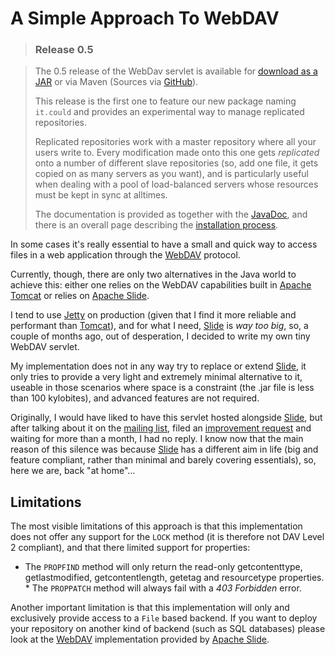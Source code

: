 # A Simple Approach To WebDAV #

> ### Release 0.5 ###

> The 0.5 release of the WebDav servlet is available for [download as a
> JAR](https://github.com/downloads/pfumagalli/webdav/webdav-0.5.jar) or via
> Maven (Sources via [GitHub](https://github.com/pfumagalli/webdav/tags)).
> 
> This release is the first one to feature our new package naming `it.could`
> and provides an experimental way to manage replicated repositories.
> 
> Replicated repositories work with a master repository where all your users
> write to. Every modification made onto this one gets _replicated_ onto a
> number of different slave repositories (so, add one file, it gets copied
> on as many servers as you want), and is particularly useful when dealing
> with a pool of load-balanced servers whose resources must be kept in sync
> at alltimes.
> 
> The documentation is provided as together with the
> [JavaDoc](http://pfumagalli.github.com/webdav/), and there is an overall
> page describing the [installation process](http://pfumagalli.github.com/webdav/src/main/java/it/could/webdav/package-summary.html).

In some cases it's really essential to have a small and quick way to access
files in a web application through the
[WebDAV](http://www.rfc-editor.org/rfc/rfc2518.txt) protocol.

Currently, though, there are only two alternatives in the Java world to
achieve this: either one relies on the WebDAV capabilities built in [Apache
Tomcat](http://jakarta.apache.org/tomcat/) or relies on [Apache
Slide](http://jakarta.apache.org/slide/).

I tend to use [Jetty](http://jetty.mortbay.org/) on production (given that
I find it more reliable and performant than
[Tomcat](http://jakarta.apache.org/tomcat/)), and for what I need,
[Slide](http://jakarta.apache.org/slide/) is _way too big_, so, a couple of
months ago, out of desperation, I decided to write my own tiny WebDAV
servlet.

My implementation does not in any way try to replace or extend
[Slide](http://jakarta.apache.org/slide/), it only tries to provide a very
light and extremely minimal alternative to it, useable in those scenarios
where space is a constraint (the .jar file is less than 100 kylobites), and
advanced features are not required.

Originally, I would have liked to have this servlet hosted alongside
[Slide](http://jakarta.apache.org/slide/), but after talking about it on
the [mailing
list](http://marc.theaimsgroup.com/?t=110892078700004&r=1&w=2), filed an
[improvement
request](http://issues.apache.org/bugzilla/show_bug.cgi?id=33705) and
waiting for more than a month, I had no reply. I know now that the main
reason of this silence was because
[Slide](http://jakarta.apache.org/slide/) has a different aim in life (big
and feature compliant, rather than minimal and barely covering essentials),
so, here we are, back "at home"...

## Limitations ##

The most visible limitations of this approach is that this implementation
does not offer any support for the `LOCK` method (it is therefore not DAV
Level 2 compliant), and that there limited support for properties:

* The `PROPFIND` method will only return the read-only getcontenttype,
getlastmodified, getcontentlength, getetag and resourcetype properties. *
The `PROPPATCH` method will always fail with a _403 Forbidden_ error.

Another important limitation is that this implementation will only and
exclusively provide access to a `File` based backend. If you want to deploy
your repository on another kind of backend (such as SQL databases) please
look at the [WebDAV](http://www.rfc-editor.org/rfc/rfc2518.txt)
implementation provided by [Apache Slide](http://jakarta.apache.org/slide/).
